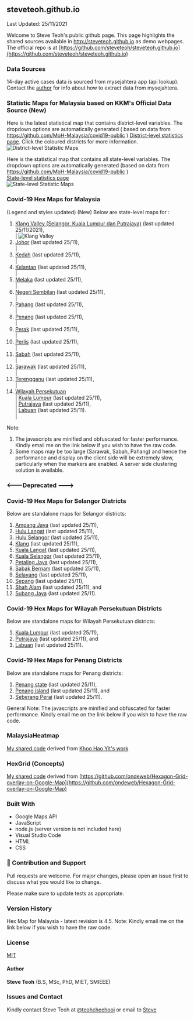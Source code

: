 ﻿## steveteoh.github.io
Last Updated: 25/11/2021

Welcome to Steve Teoh's public github page. This page highlights the shared sources available in http://steveteoh.github.io as demo webpages.
The official repo is at [https://github.com/steveteoh/steveteoh.github.io](https://github.com/steveteoh/steveteoh.github.io)

### Data Sources
14-day active cases data is sourced from mysejahtera app (api lookup). Contact the [author](mailto:chteoh@1utar.my?subject=Mysejahtera "Mysejahtera") for info about how to extract data from mysejahtera.

### Statistic Maps for Malaysia based on KKM's Official Data Source (New)
Here is the latest statistical map that contains district-level variables. The dropdown options are automatically generated ( based on data from https://github.com/MoH-Malaysia/covid19-public ) 
[District-level statistics page](https://steveteoh.github.io/Statistics/main2.html). Click the coloured districts for more information.
![District-level Statistic Maps](https://steveteoh.github.io/img/statistics2.png) 

Here is the statistical map that contains all state-level variables. The dropdown options are automatically generated (based on data from https://github.com/MoH-Malaysia/covid19-public )  
[State-level statistics page](https://steveteoh.github.io/Statistics/)     
![State-level Statistic Maps](https://steveteoh.github.io/img/statistics.png)

### Covid-19 Hex Maps for Malaysia
(Legend and styles updated)  (New)
Below are state-level maps for : <br>
1. [Klang Valley (Selangor, Kuala Lumpur dan Putrajaya)](http://steveteoh.github.io/KlangValley/) (last updated 25/11/2021), <br> |  ![Klang Valley](https://steveteoh.github.io/img/klangvalley.jpg)
2. [Johor](http://steveteoh.github.io/Johor/) (last updated 25/11), <br>        |
3. [Kedah](https://steveteoh.github.io/Kedah/) (last updated 25/11), <br>  |
4. [Kelantan](https://steveteoh.github.io/Kelantan/) (last updated 25/11), <br>  |
5. [Melaka](http://steveteoh.github.io/Melaka/) (last updated 25/11), <br>  |
6. [Negeri Sembilan](http://steveteoh.github.io/NegeriSembilan/) (last updated 25/11), <br>  |
7. [Pahang](https://steveteoh.github.io/Pahang/) (last updated 25/11), <br>  |
8. [Penang](http://steveteoh.github.io/Penang/) (last updated 25/11), <br>  |
9. [Perak](https://steveteoh.github.io/Perak/) (last updated 25/11), <br>  |
10. [Perlis](https://steveteoh.github.io/Perlis/) (last updated 25/11), <br>  |
11. [Sabah](http://steveteoh.github.io/Sabah/) (last updated 25/11), <br>  |
12. [Sarawak](http://steveteoh.github.io/Sarawak/) (last updated 25/11), <br>  |
13. [Terengganu](https://steveteoh.github.io/Terengganu/) (last updated 25/11), <br>  |
14. [Wilayah Persekutuan](http://steveteoh.github.io/Wilayah/) <br>  |
    [Kuala Lumpur](http://steveteoh.github.io/KualaLumpur/) (last updated 25/11), <br>  |
    [Putrajaya](http://steveteoh.github.io/Putrajaya/) (last updated 25/11), <br>  |
    [Labuan](http://steveteoh.github.io/Labuan/) (last updated 25/11).<br>  | 
 
Note: 
1. The javascripts are minified and obfuscated for faster performance. Kindly email me on the link below if you wish to have the raw code. 
2. Some maps may be too large (Sarawak, Sabah, Pahang) and hence the performance and display on the client side will be extremely slow, particularly when the markers are enabled. 
   A server side clustering solution is available.

### <---Deprecated --->
### Covid-19 Hex Maps for Selangor Districts
Below are standalone maps for Selangor districts: <br>
1. [Ampang Jaya](http://steveteoh.github.io/Selangor/AmpangJaya/) (last updated 25/11), <br>
2. [Hulu Langat](http://steveteoh.github.io/Selangor/HuluLangat/) (last updated 25/11), <br>
3. [Hulu Selangor](http://steveteoh.github.io/Selangor/HuluSelangor/) (last updated 25/11), <br>
4. [Klang](http://steveteoh.github.io/Selangor/Klang/) (last updated 25/11), <br>
5. [Kuala Langat](http://steveteoh.github.io/Selangor/KualaLangat/) (last updated 25/11), <br>
6. [Kuala Selangor](http://steveteoh.github.io/Selangor/KualaSelangor/) (last updated 25/11), <br>
7. [Petaling Jaya](http://steveteoh.github.io/Selangor/PetalingJaya/) (last updated 25/11), <br>
8. [Sabak Bernam](http://steveteoh.github.io/Selangor/SabakBernam) (last updated 25/11), <br>
9. [Selayang](http://steveteoh.github.io/Selangor/Selayang/) (last updated 25/11), <br>
10. [Sepang](http://steveteoh.github.io/Selangor/Sepang/) (last updated 25/11), <br>
11. [Shah Alam](http://steveteoh.github.io/Selangor/ShahAlam/) (last updated 25/11), and  <br>
12. [Subang Jaya](http://steveteoh.github.io/Selangor/SubangJaya/) (last updated 25/11).<br>

### Covid-19 Hex Maps for Wilayah Persekutuan Districts
Below are standalone maps for Wilayah Persekutuan districts: <br>
1. [Kuala Lumpur](http://steveteoh.github.io/KualaLumpur) (last updated 25/11),<br>
2. [Putrajaya](http://steveteoh.github.io/Putrajaya) (last updated 25/11), and<br>
3. [Labuan](http://steveteoh.github.io/Labuan) (last updated 25/11).<br>

### Covid-19 Hex Maps for Penang Districts
Below are standalone maps for Penang districts: <br>
1. [Penang state](http://steveteoh.github.io/Penang/index.html) (last updated 25/11),  <br>
2. [Penang island](http://steveteoh.github.io/Penang/island.html) (last updated 25/11), and  <br>
3. [Seberang Perai](http://steveteoh.github.io/Penang/perai.html) (last updated 25/11). <br>

General Note: The javascripts are minified and obfuscated for faster performance. Kindly email me on the link below if you wish to have the raw code. 

### MalaysiaHeatmap
[My shared code](http://steveteoh.github.io/MalaysiaHeatMap) derived from [Khoo Hao Yit's work](https://github.com/KhooHaoYit/KhooHaoYit.github.io/tree/main/Covid19%20Malaysia%20Heatmap)

### HexGrid (Concepts)
[My shared code](http://steveteoh.github.io/HexGrid) derived from [https://github.com/ondeweb/Hexagon-Grid-overlay-on-Google-Map](https://github.com/ondeweb/Hexagon-Grid-overlay-on-Google-Map) 

### Built With

- Google Maps API
- JavaScript
- node.js (server version is not included here)
- Visual Studio Code
- HTML
- CSS

### 🤝 Contribution and Support
Pull requests are welcome. For major changes, please open an issue first to discuss what you would like to change.

Please make sure to update tests as appropriate.

### Version History
Hex Map for Malaysia - latest revision is 4.5.
Note: Kindly email me on the link below if you wish to have the raw code. 

### License
[MIT](https://steveteoh.github.io/LICENSE)

#### Author
**Steve Teoh** (B.S, MSc, PhD, MIET, SMIEEE)

### Issues and Contact
Kindly contact Steve Teoh at [@teohcheehooi](https://twitter.com/teohcheehooi) or email to [Steve](mailto:chteoh@1utar.my?subject=Map "Map")
